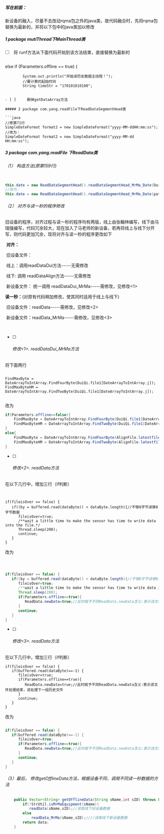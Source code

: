 ##### 写在前面：

新设备的融入，尽量不去改动rqma包之外的java类，故代码融合时，先将rqma包替换为最新的，并将以下包中的java类加以修改

##### 1 package mutiThread下MainThread类

- [ ] ​    将 runf方法从下面代码开始到该方法结束，直接替换为最新的

   ```
else if (Parameters.offline == true) {

            System.out.println("开始读历史数据主线程！");
            //要计算的起始时间
            String timeStr = "170101010100";
 
   ```

- [ ] ​    删掉getDataArray方法

##### 2 package com.yang.readFile下ReadDataSegmentHead类

```java
//原第71行
SimpleDateFormat format2 = new SimpleDateFormat("yyyy-MM-ddHH:mm:ss");
//改为：    
SimpleDateFormat format2 = new SimpleDateFormat("yyyy-MM-dd HH:mm:ss");
```

##### 3 package com.yang.readFile  下ReadData类

###### （1） 构造方法(原第159行)

~~~java

this.date = new ReadDataSegmentHead().readDataSegmentHead_MrMa_Date(DuiQi.file1[DateArrayToIntArray.j]);// 从第一个数据段头中获得数据文件起始记录时间
//改为：
this.date = new ReadDataSegmentHead().readDataSegmentHead_MrMa_Date(path);// 从第一个数据段头中获得数据文件起始记录时间    
~~~

###### （2） 对齐与读一秒的程序修改

​         旧设备的程序，对齐过程与读一秒的程序均有两版，线上由张翰林编写，线下由马瑞强编写，代码冗余较大，现在加入了马老师的新设备，若再将线上与线下分开写，则代码更加冗余，现将对齐与读一秒的程序更改如下

​       **对齐：**          

​            旧设备文件： 

​                         线上：调用readDataDui方法-----无需修改

​                         线下:  调用 readDataAlign方法-----无需修改

​            新设备文件： 统一调用 readDataDui_MrMa-----需修改，见修改<1>

​      **读一秒：**(对原有代码稍加修改，使其同时适用于线上与线下)

​           旧设备文件：readData-----需修改，见修改<2>

​          新设备文件：readData_MrMa-----需修改，见修改<3>

​    

- [ ] ###### 修改<1>.  readDataDui_MrMa方法

将下面两行

```

FindMaxByte = DateArrayToIntArray.FindFourByte(DuiQi.file1[DateArrayToIntArray.j]);
FindMaxByteHM = DateArrayToIntArray.FindTwoByte(DuiQi.file1[DateArrayToIntArray.j]);


```

改为

```java
if(Parameters.offline==false){
	FindMaxByte = DateArrayToIntArray.FindFourByte(DuiQi.file1[DateArrayToIntArray.j]);
	FindMaxByteHM = DateArrayToIntArray.FindTwoByte(DuiQi.file1[DateArrayToIntArray.j]);
}
else{
	FindMaxByte = DateArrayToIntArray.FindFourByte(AlignFile.latestfilename);
	FindMaxByteHM = DateArrayToIntArray.FindTwoByte(AlignFile.latestfilename);
}
```

- [ ] ###### 修改<2>.  readData方法

在以下几行中，增加三行（if判断）

```


if(fileisOver == false) {
   if((by = buffered.read(dataByte)) < dataByte.length){//不够8字节读够8字节数据
      fileisOver=true;
      /**wait a little time to make the sensor has time to write data into the file.*/
      Thread.sleep(200);
      continue;
   }
}
```

改为

```java



if(fileisOver == false) {
   if((by = buffered.read(dataByte)) < dataByte.length){//不够8字节读够8字节数据
      fileisOver=true;
      /**wait a little time to make the sensor has time to write data into the file.*/
      Thread.sleep(200);
      if(Parameters.offline==true){
         ReadData.newData=true;//此时赋予不同ReadData.newData含义:表示该文件处理结束，该处理下一组历史文件
      }
      continue;
   }
}
```

- [ ] ###### 修改<3>.  readData方法

在以下几行中，增加三行（if判断）

```
if(fileisOver == false) {            
   if(buffered.read(dataByte)==-1) {
      fileisOver=true;
      if(Parameters.offline==true){
         ReadData.newData=true;//此时赋予不同ReadData.newData含义:表示该文件处理结束，该处理下一组历史文件
      }
      continue;
   }
}
```

改为

```java

if(fileisOver == false) {            
   if(buffered.read(dataByte)==-1) {
      fileisOver=true;
      if(Parameters.offline==true){
         ReadData.newData=true;//此时赋予不同ReadData.newData含义:表示该文件处理结束，该处理下一组历史文件
      }
      continue;
   }
}
```

###### （3）最后， 修改getOfflineData方法，根据设备不同，调用不同读一秒数据的方法

```java
	public Vector<String> getOfflineData(String sName,int sID) throws Exception{
		if(!StrUtil.isMrMaEquipment(sName))
		   readData(sName,sID);//读取线下旧设备数据
		else
			readData_MrMa(sName,sID);////读取线下新设备数据
		return data;
	}
```

